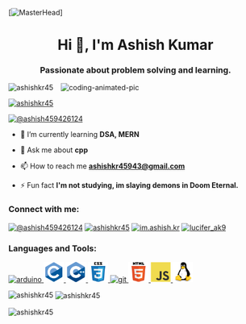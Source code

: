 [![MasterHead](https://i.pinimg.com/originals/16/72/20/167220fb4f5d929ccffbf2751183baf1.gif)]
<h1 align="center">Hi 👋, I'm Ashish Kumar</h1>
<h3 align="center">Passionate about problem solving and learning.</h3>
<img align="right" alt="coding-animated-pic" width="400" src="https://i.pinimg.com/originals/84/88/9a/84889ad9e996c2c74ffdf33e73378c66.gif">

<p align="left"> <img src="https://komarev.com/ghpvc/?username=ashishkr45&label=Profile%20views&color=0e75b6&style=flat" alt="ashishkr45" /> </p>

<p align="left"> <a href="https://github.com/ryo-ma/github-profile-trophy"><img src="https://github-profile-trophy.vercel.app/?username=ashishkr45" alt="ashishkr45" /></a> </p>

<p align="left"> <a href="https://twitter.com/@ashish459426124" target="blank"><img src="https://img.shields.io/twitter/follow/@ashish459426124?logo=twitter&style=for-the-badge" alt="@ashish459426124" /></a> </p>

- 🌱 I’m currently learning **DSA, MERN**

- 💬 Ask me about **cpp**

- 📫 How to reach me **ashishkr45943@gmail.com**

- ⚡ Fun fact **I'm not studying, im slaying demons in Doom Eternal.**

<h3 align="left">Connect with me:</h3>
<p align="left">
<a href="https://twitter.com/@ashish459426124" target="blank"><img align="center" src="https://raw.githubusercontent.com/rahuldkjain/github-profile-readme-generator/master/src/images/icons/Social/twitter.svg" alt="@ashish459426124" height="30" width="40" /></a>
<a href="https://linkedin.com/in/ashishkr45" target="blank"><img align="center" src="https://raw.githubusercontent.com/rahuldkjain/github-profile-readme-generator/master/src/images/icons/Social/linked-in-alt.svg" alt="ashishkr45" height="30" width="40" /></a>
<a href="https://instagram.com/im.ashish.kr" target="blank"><img align="center" src="https://raw.githubusercontent.com/rahuldkjain/github-profile-readme-generator/master/src/images/icons/Social/instagram.svg" alt="im.ashish.kr" height="30" width="40" /></a>
<a href="https://www.leetcode.com/lucifer_ak9" target="blank"><img align="center" src="https://raw.githubusercontent.com/rahuldkjain/github-profile-readme-generator/master/src/images/icons/Social/leet-code.svg" alt="lucifer_ak9" height="30" width="40" /></a>
</p>

<h3 align="left">Languages and Tools:</h3>
<p align="left"> <a href="https://www.arduino.cc/" target="_blank" rel="noreferrer"> <img src="https://cdn.worldvectorlogo.com/logos/arduino-1.svg" alt="arduino" width="40" height="40"/> </a> <a href="https://www.cprogramming.com/" target="_blank" rel="noreferrer"> <img src="https://raw.githubusercontent.com/devicons/devicon/master/icons/c/c-original.svg" alt="c" width="40" height="40"/> </a> <a href="https://www.w3schools.com/cpp/" target="_blank" rel="noreferrer"> <img src="https://raw.githubusercontent.com/devicons/devicon/master/icons/cplusplus/cplusplus-original.svg" alt="cplusplus" width="40" height="40"/> </a> <a href="https://www.w3schools.com/css/" target="_blank" rel="noreferrer"> <img src="https://raw.githubusercontent.com/devicons/devicon/master/icons/css3/css3-original-wordmark.svg" alt="css3" width="40" height="40"/> </a> <a href="https://git-scm.com/" target="_blank" rel="noreferrer"> <img src="https://www.vectorlogo.zone/logos/git-scm/git-scm-icon.svg" alt="git" width="40" height="40"/> </a> <a href="https://www.w3.org/html/" target="_blank" rel="noreferrer"> <img src="https://raw.githubusercontent.com/devicons/devicon/master/icons/html5/html5-original-wordmark.svg" alt="html5" width="40" height="40"/> </a> <a href="https://developer.mozilla.org/en-US/docs/Web/JavaScript" target="_blank" rel="noreferrer"> <img src="https://raw.githubusercontent.com/devicons/devicon/master/icons/javascript/javascript-original.svg" alt="javascript" width="40" height="40"/> </a> <a href="https://www.linux.org/" target="_blank" rel="noreferrer"> <img src="https://raw.githubusercontent.com/devicons/devicon/master/icons/linux/linux-original.svg" alt="linux" width="40" height="40"/> </a> </p>

<p><img align="left" src="https://github-readme-stats.vercel.app/api/top-langs?username=ashishkr45&show_icons=true&locale=en&layout=compact" alt="ashishkr45" /></p>

<p>&nbsp;<img align="center" src="https://github-readme-stats.vercel.app/api?username=ashishkr45&show_icons=true&locale=en" alt="ashishkr45" /></p>

<p><img align="center" src="https://github-readme-streak-stats.herokuapp.com/?user=ashishkr45&" alt="ashishkr45" /></p>

